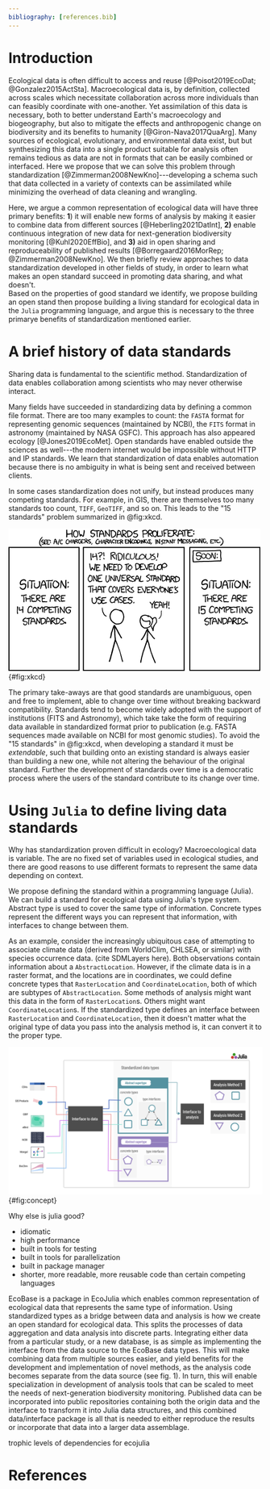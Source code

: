 ```yaml
---
bibliography: [references.bib]
---
```



# Introduction

Ecological data is often difficult to access and reuse [@Poisot2019EcoDat;
@Gonzalez2015ActSta]. Macroecological data is, by definition, collected across
scales which necessitate collaboration across more individuals than can feasibly
coordinate with one-another. Yet assimilation of this data is necessary, both to
better understand Earth's macroecology and biogeography, but also to mitigate
the effects and anthropogenic change on biodiversity and its benefits to
humanity [@Giron-Nava2017QuaArg].
Many sources of ecological, evolutionary, and environmental data exist, but
but synthesizing this data into a single product suitable for analysis often
remains tedious as data are not in formats that can be easily combined or
interfaced.
Here we propose that we can solve this problem through standardization
[@Zimmerman2008NewKno]---developing a schema such that data collected in a
variety of contexts can be assimilated while minimizing the overhead of data
cleaning and wrangling.



Here, we argue a common representation of ecological data will have three
primary benefits: **1**) it will enable new forms of analysis by making it
easier to combine data from different sources [@Heberling2021DatInt], **2)**
enable continuous integration of new data for next-generation biodiversity
monitoring [@Kuhl2020EffBio], and **3)** aid in open sharing and
reproduceability of published results [@Borregaard2016MorRep;
@Zimmerman2008NewKno].
We then briefly review approaches to data standardization developed in other
fields of study, in order to learn what makes an open standard succeed in
promoting data sharing, and what doesn't.  
Based on the properties of good standard we identify, we propose building an
open stand then propose building a living standard for ecological data in the
`Julia` programming language, and argue this is necessary to the three primarye benefits of standardization mentioned earlier.


# A brief history of data standards

Sharing data is fundamental to the scientific method. Standardization of data
enables collaboration among scientists who may never otherwise interact.

Many fields have succeeded in standardizing data by defining a common file
format. There are too many examples to count: the `FASTA` format for
representing genomic sequences (maintained by NCBI), the `FITS` format in
astronomy (maintained by NASA GSFC). This approach has also appeared ecology
[@Jones2019EcoMet]. Open standards have enabled outside the sciences
as well---the modern internet would be impossible without HTTP and IP standards.
We learn that standardization of data enables automation because there is no
ambiguity in what is being sent and received between clients.


In some cases standardization does not unify, but instead produces many competing
standards. For example, in GIS, there are
themselves too many standards too count, `TIFF`, `GeoTIFF`, and so on.
This leads to the "15 standards" problem summarized in @fig:xkcd.

![XKCD cartoon #NUM.](./figures/xkcdstandards.png){#fig:xkcd}


The primary take-aways are that good standards are unambiguous, open and free to
implement, able to change over time without breaking backward compatibility.
Standards tend to become widely adopted with the support of institutions (FITS
and Astronomy), which take take the form of requiring  data available in
standardized format prior to publication (e.g. FASTA sequences made available on
NCBI for most genomic studies).
To avoid the "15 standards" in @fig:xkcd, when developing a standard it must be
_extendable_, such that building onto an existing standard is always easier
than building a new one, while not altering the behaviour of the original standard. Further the development of standards over time is a democratic
process where the users of the standard contribute to its change over time.

# Using `Julia` to define living data standards

Why has standardization proven difficult in ecology? Macroecological data is
variable. The are no fixed set of variables used in ecological studies, and
there are good reasons to use different formats to represent the same data
depending on context.

We propose defining the standard within a programming language (Julia). We can
build a standard for ecological data using Julia's type system. Abstract type is
used to cover the same type of information. Concrete types represent the
different ways you can represent that information, with interfaces to change
between them.

As an example, consider the increasingly ubiquitous case of attempting to
associate climate data (derived from WorldClim, CHLSEA, or similar) with species
occurrence data. (cite SDMLayers here). Both observations contain information
about a `AbstractLocation`. However, if the climate data is in a raster format,
and the locations are in coordinates, we could define concrete types that
`RasterLocation` and `CoordinateLocation`, both of which are subtypes of
`AbstractLocation`. Some methods of analysis might want this data in the form of
`RasterLocation`s. Others might want `CoordinateLocation`s. If the standardized
type defines an interface between `RasterLocation` and `CoordinateLocation`,
then it doesn't matter what the original type of data you pass into the analysis
method is, it can convert it to the proper type.

![An illustration of how the Julia type system enables standardization of data while allowing for flexibility for the input data format.](./figures/concept.png){#fig:concept}



Why else is julia good?

- idiomatic
- high performance
- built in tools for testing
- built in tools for parallelization
- built in package manager
- shorter, more readable, more reusable code than certain competing languages

EcoBase is a package in EcoJulia which enables common representation of
ecological data that represents the same type of information.
Using standardized types as a bridge between data and analysis is how we create
an open standard for ecological data. This splits the processes of data
aggregation and data analysis into discrete parts. Integrating either data from
a particular study, or a new database, is as simple as implementing the
interface from the data source to the EcoBase data types. This will make
combining data from multiple sources easier, and yield benefits for the
development and implementation of novel methods, as the analysis code becomes
separate from the data source (see fig. 1). In turn, this will enable
specialization in development of analysis tools that can be scaled to meet the
needs of next-generation biodiversity monitoring. Published data can be
incorporated into public repositories containing both the origin data and the
interface to transform it into Julia data structures, and this combined
data/interface package is all that is needed to either reproduce the results or
incorporate that data into a larger data assemblage.

trophic levels of dependencies for ecojulia


# References
